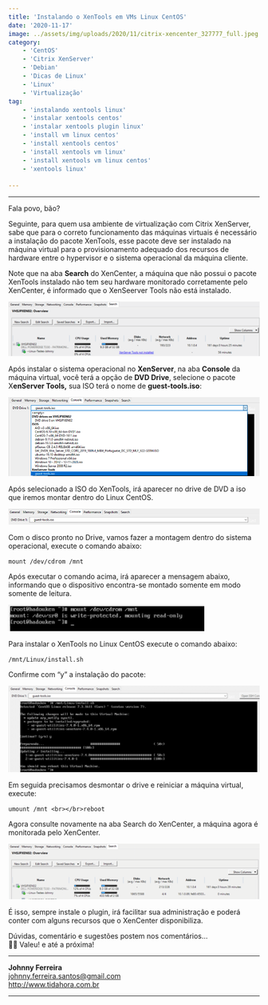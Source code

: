 ```yaml
---
title: 'Instalando o XenTools em VMs Linux CentOS'
date: '2020-11-17'
image: ../assets/img/uploads/2020/11/citrix-xencenter_327777_full.jpeg
category:
    - 'CentOS'
    - 'Citrix XenServer'
    - 'Debian'
    - 'Dicas de Linux'
    - 'Linux'
    - 'Virtualização'
tag:
    - 'instalando xentools linux'
    - 'instalar xentools centos'
    - 'instalar xentools plugin linux'
    - 'install vm linux centos'
    - 'install xentools centos'
    - 'install xentools vm linux'
    - 'install xentools vm linux centos'
    - 'xentools linux'

---
```


- - - - - -


Fala povo, bão?

Seguinte, para quem usa ambiente de virtualização com Citrix XenServer, sabe que para o correto funcionamento das máquinas virtuais é necessário a instalação do pacote XenTools, esse pacote deve ser instalado na máquina virtual para o provisionamento adequado dos recursos de hardware entre o hypervisor e o sistema operacional da máquina cliente.

Note que na aba **Search** do XenCenter, a máquina que não possui o pacote XenTools instalado não tem seu hardware monitorado corretamente pelo XenCenter, é informado que o XenSeerver Tools não está instalado.

[![](../assets/img/uploads/2020/11/Screen-Shot-2020-11-17-at-11.02.42.png)](../assets/img/uploads/2020/11/Screen-Shot-2020-11-17-at-11.02.42.png)

Após instalar o sistema operacional no **XenServer**, na aba **Console** da máquina virtual, você terá a opção de **DVD Drive**, selecione o pacote X**enServer Tools,** sua ISO terá o nome de **guest-tools.iso**:

[![](../assets/img/uploads/2020/11/Screen-Shot-2020-11-17-at-10.57.02.png)](../assets/img/uploads/2020/11/Screen-Shot-2020-11-17-at-10.57.02.png)

Após selecionado a ISO do XenTools, irá aparecer no drive de DVD a iso que iremos montar dentro do Linux CentOS.

[![](../assets/img/uploads/2020/11/Screen-Shot-2020-11-17-at-10.58.20.png)](../assets/img/uploads/2020/11/Screen-Shot-2020-11-17-at-10.58.20.png)

Com o disco pronto no Drive, vamos fazer a montagem dentro do sistema operacional, execute o comando abaixo:

```
mount /dev/cdrom /mnt
```

Após executar o comando acima, irá aparecer a mensagem abaixo, informando que o dispositivo encontra-se montado somente em modo somente de leitura.

[![](../assets/img/uploads/2020/11/Screen-Shot-2020-11-17-at-11.00.01.png)](../assets/img/uploads/2020/11/Screen-Shot-2020-11-17-at-11.00.01.png)

Para instalar o XenTools no Linux CentOS execute o comando abaixo:

```
/mnt/Linux/install.sh
```

Confirme com “y” a instalação do pacote:

[![](../assets/img/uploads/2020/11/Screen-Shot-2020-11-17-at-11.04.37.png)](../assets/img/uploads/2020/11/Screen-Shot-2020-11-17-at-11.04.37.png)

Em seguida precisamos desmontar o drive e reiniciar a máquina virtual, execute:

```
umount /mnt <br></br>reboot
```

Agora consulte novamente na aba Search do XenCenter, a máquina agora é monitorada pelo XenCenter.

[![](../assets/img/uploads/2020/11/Screen-Shot-2020-11-17-at-11.06.56.png)](../assets/img/uploads/2020/11/Screen-Shot-2020-11-17-at-11.06.56.png)

É isso, sempre instale o plugin, irá facilitar sua administração e poderá conter com alguns recursos que o XenCenter disponibiliza.



Dúvidas, comentário e sugestões postem nos comentários…  
👋🏼 Valeu! e até a próxima!

- - - - - -

**Johnny Ferreira**  
<johnny.ferreira.santos@gmail.com>  
<http://www.tidahora.com.br>

- - - - - -